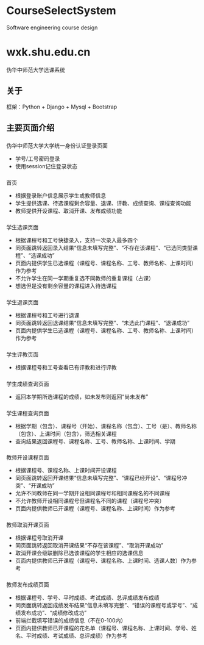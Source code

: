 # CourseSelectSystem
Software engineering course design
# wxk.shu.edu.cn

伪华中师范大学选课系统

## 关于

框架：Python + Django + Mysql + Bootstrap


## 主要页面介绍

### 

伪华中师范大学大学统一身份认证登录页面

- 学号/工号密码登录
- 使用session记住登录状态

###

首页

- 根据登录账户信息展示学生或教师信息
- 学生提供选课、待选课程剩余容量、退课、评教、成绩查询、课程查询功能
- 教师提供开设课程、取消开课、发布成绩功能


### 

学生选课页面

- 根据课程号和工号快捷录入，支持一次录入最多四个
- 同页面跳转返回录入结果“信息未填写完整”、“不存在该课程”、“已选同类型课程”、“选课成功”
- 页面内提供学生已选课程（课程号、课程名称、工号、教师名称、上课时间）作为参考
- 不允许学生在同一学期重复选不同教师的重复课程（占课）
- 想选但是没有剩余容量的课程进入待选课程


### 

学生退课页面

- 根据课程号和工号进行退课
- 同页面跳转返回退课结果“信息未填写完整”、“未选此门课程”、“退课成功”
- 页面内提供学生已选课程（课程号、课程名称、工号、教师名称、上课时间）作为参考

###
学生评教页面

- 根据课程号和工号查看已有评教和进行评教


### 

学生成绩查询页面

- 返回本学期所选课程的成绩，如未发布则返回“尚未发布”


### 

学生课程查询页面

- 根据学期（包含）、课程号（开始）、课程名称（包含）、工号（是）、教师名称（包含）、上课时间（包含），筛选相关课程
- 查询结果返回课程号、课程名称、工号、教师名称、上课时间、学期


###

教师开设课程页面

- 根据课程号、课程名称、上课时间开设课程
- 同页面跳转返回开课结果“信息未填写完整”、“课程已经开设”、“课程号冲突”、“开课成功”
- 允许不同教师在同一学期开设相同课程号和相同课程名的不同课程
- 不允许教师开设相同课程号但课程名不同的课程（课程号冲突）
- 页面内提供教师已开课程（课程号、课程名称、上课时间）作为参考


### 

教师取消开课页面

- 根据课程号取消开课
- 同页面跳转返回取消开课结果“不存在该课程”、“取消开课成功”
- 取消开课会级联删除已选该课程的学生相应的选课信息
- 页面内提供教师已开课程（课程号、课程名称、上课时间、选课人数）作为参考


### 
教师发布成绩页面

- 根据课程号、学号、平时成绩、考试成绩、总评成绩发布成绩
- 同页面跳转返回成绩发布结果“信息未填写完整”、“错误的课程号或学号”、“成绩发布成功”、“成绩修改成功”
- 前端拦截填写错误的成绩信息（不在0-100内）
- 页面内提供教师已开课程的花名单（课程号、课程名称、上课时间、学号、姓名、平时成绩、考试成绩、总评成绩）作为参考
